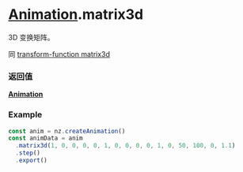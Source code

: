 # [Animation](./../Animation).matrix3d

3D 变换矩阵。

同 [transform-function matrix3d](https://developer.mozilla.org/zh-CN/docs/Web/CSS/transform-function/matrix3d)

### 返回值

**[Animation](./../Animation)**

### Example

```ts
const anim = nz.createAnimation()
const animData = anim
  .matrix3d(1, 0, 0, 0, 0, 1, 0, 0, 0, 0, 1, 0, 50, 100, 0, 1.1)
  .step()
  .export()
```

